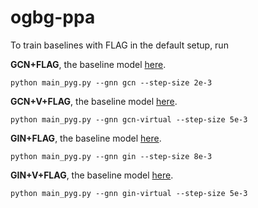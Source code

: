 # ogbg-ppa

To train baselines with FLAG in the default setup, run

**GCN+FLAG**, the baseline model [here](https://github.com/snap-stanford/ogb/tree/master/examples/graphproppred/ppa).

    python main_pyg.py --gnn gcn --step-size 2e-3

**GCN+V+FLAG**, the baseline model [here](https://github.com/snap-stanford/ogb/tree/master/examples/graphproppred/ppa).

    python main_pyg.py --gnn gcn-virtual --step-size 5e-3

**GIN+FLAG**, the baseline model [here](https://github.com/snap-stanford/ogb/tree/master/examples/graphproppred/ppa).
        
    python main_pyg.py --gnn gin --step-size 8e-3

**GIN+V+FLAG**, the baseline model [here](https://github.com/snap-stanford/ogb/tree/master/examples/graphproppred/ppa).

    python main_pyg.py --gnn gin-virtual --step-size 5e-3

